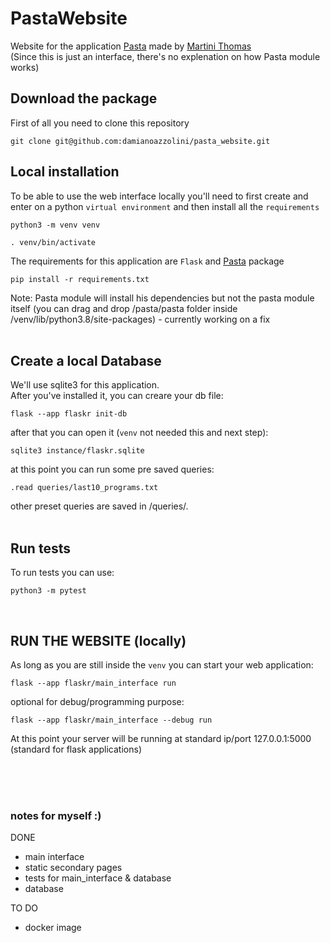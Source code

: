 # PastaWebsite
Website for the application [Pasta]( https://github.com/damianoazzolini/pasta) made by [Martini Thomas](https://github.com/MartiniThomas)<br />
(Since this is just an interface, there's no explenation on how Pasta module works)
## Download the package
First of all you need to clone this repository
```
git clone git@github.com:damianoazzolini/pasta_website.git
```

## Local installation
To be able to use the web interface locally you'll need to first create and enter on a python `virtual environment`
and then install all the `requirements` <br />

```
python3 -m venv venv
```

```
. venv/bin/activate
```
The requirements for this application are `Flask` and [Pasta](https://github.com/damianoazzolini/) package
```
pip install -r requirements.txt
```
Note: Pasta module will install his dependencies but not the pasta module itself (you can drag and drop /pasta/pasta folder inside /venv/lib/python3.8/site-packages) - currently working on a fix
<br /><br />

## Create a local Database
We'll use sqlite3 for this application. <br />
After you've installed it, you can creare your db file:
```
flask --app flaskr init-db
```

after that you can open it (`venv` not needed this and next step):
```
sqlite3 instance/flaskr.sqlite
```

at this point you can run some pre saved queries:
```
.read queries/last10_programs.txt
```
other preset queries are saved in /queries/. <br /><br />

## Run tests
To run tests you can use:
```
python3 -m pytest
```
<br />

## RUN THE WEBSITE (locally)
As long as you are still inside the `venv` you can start your web application:
```
flask --app flaskr/main_interface run
```
optional for debug/programming purpose:
```
flask --app flaskr/main_interface --debug run
```
At this point your server will be running at standard ip/port 127.0.0.1:5000 (standard for flask applications)





<br /><br /><br />
### notes for myself :)
DONE
- main interface
- static secondary pages
- tests for main_interface & database
- database

TO DO<br />
- docker image